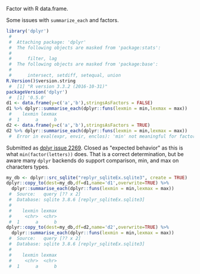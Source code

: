 Factor with R data.frame.

<!-- Generated from .Rmd. Please edit that file -->
Some issues with `summarize_each` and factors.

``` r
library('dplyr')
 #  
 #  Attaching package: 'dplyr'
 #  The following objects are masked from 'package:stats':
 #  
 #      filter, lag
 #  The following objects are masked from 'package:base':
 #  
 #      intersect, setdiff, setequal, union
R.Version()$version.string
 #  [1] "R version 3.3.2 (2016-10-31)"
packageVersion('dplyr')
 #  [1] '0.5.0'
d1 <- data.frame(y=c('a','b'),stringsAsFactors = FALSE)
d1 %>% dplyr::summarise_each(dplyr::funs(lexmin = min,lexmax = max))
 #    lexmin lexmax
 #  1      a      b
d2 <- data.frame(y=c('a','b'),stringsAsFactors = TRUE)
d2 %>% dplyr::summarise_each(dplyr::funs(lexmin = min,lexmax = max))
 #  Error in eval(expr, envir, enclos): 'min' not meaningful for factors
```

Submitted as [dplyr issue 2269](https://github.com/hadley/dplyr/issues/2269). Closed as "expected behavior" as this is what `min(factor(letters))` does. That is a correct determination, but be aware many `dplyr` backends do support comparison, min, and max on characters types.

``` r
my_db <- dplyr::src_sqlite("replyr_sqliteEx.sqlite3", create = TRUE)
dplyr::copy_to(dest=my_db,df=d1,name='d1',overwrite=TRUE) %>% 
  dplyr::summarise_each(dplyr::funs(lexmin = min,lexmax = max))
 #  Source:   query [?? x 2]
 #  Database: sqlite 3.8.6 [replyr_sqliteEx.sqlite3]
 #  
 #    lexmin lexmax
 #     <chr>  <chr>
 #  1      a      b
dplyr::copy_to(dest=my_db,df=d2,name='d2',overwrite=TRUE) %>% 
  dplyr::summarise_each(dplyr::funs(lexmin = min,lexmax = max))
 #  Source:   query [?? x 2]
 #  Database: sqlite 3.8.6 [replyr_sqliteEx.sqlite3]
 #  
 #    lexmin lexmax
 #     <chr>  <chr>
 #  1      a      b
```
